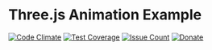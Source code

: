 
# Three.js Animation Example

[![Code Climate](https://codeclimate.com/github/CrazySquirrel/three.js-Animation-Example/badges/gpa.svg)](https://codeclimate.com/github/CrazySquirrel/three.js-Animation-Example)
[![Test Coverage](https://codeclimate.com/github/CrazySquirrel/three.js-Animation-Example/badges/coverage.svg)](https://codeclimate.com/github/CrazySquirrel/three.js-Animation-Example/coverage)
[![Issue Count](https://codeclimate.com/github/CrazySquirrel/three.js-Animation-Example/badges/issue_count.svg)](https://codeclimate.com/github/CrazySquirrel/three.js-Animation-Example)
[![Donate](https://img.shields.io/badge/donate-%E2%99%A5-red.svg)](http://crazysquirrel.ru/support/)
